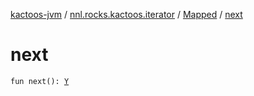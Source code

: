 [kactoos-jvm](../../index.md) / [nnl.rocks.kactoos.iterator](../index.md) / [Mapped](index.md) / [next](./next.md)

# next

`fun next(): `[`Y`](index.md#Y)
